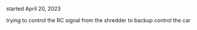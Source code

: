 started April 20, 2023

trying to control the RC signal from the shredder to backup control the car
